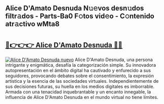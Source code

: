 ## Alice D'Amato Desnuda N𝚞𝚎vos desn𝚞dos filtr𝚊dos - Parts-Ba0 F𝚘tos vid𝚎o - C𝚘ntenido atr𝚊ctivo wMta8

# <h2><a href="http://mb9xln.tromn.icu/?c=Alice+D%27Amato+Desnuda">🔗👉👉👉 Alice D'Amato Desnuda 🔗🔗</a></h2>

[![Alice D'Amato Desnuda nuevo](https://i.imgur.com/pEAQMta.gif)](http://mb9xln.tromn.icu/?c=Alice+D%27Amato+Desnuda)
Alice D'Amato Desnuda, una persona intrigante y enigmática, desafía la categorización simple. Su innovadora autopresentación en el ámbito digital ha cautivado y enfurecido a sus seguidores, provocando debates sobre el consentimiento, la expresión artística y la esencia de las sociedades virtuales. Independientemente de sus decisiones futuras, su huella en los medios digitales es imborrable. Armada con una tenacidad inquebrantable y un encanto innegable, la influencia de Alice D'Amato Desnuda en el mundo virtual no tiene límites.
